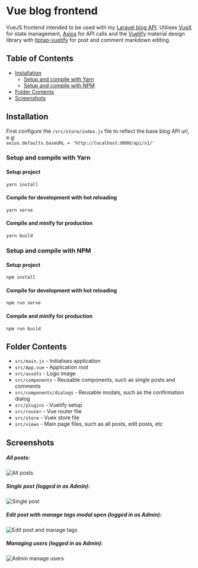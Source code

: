 # Vue blog frontend

VueJS frontend intended to be used with my [Laravel blog API](https://github.com/annahowell/laravel-blog-api). Utilises [VueX](https://github.com/vuejs/vuex) for state management, [Axios](https://github.com/axios/axios) for API calls and the [Vuetify](https://github.com/vuetifyjs/vuetify) material design library with [tiptap-vuetify](https://github.com/iliyaZelenko/tiptap-vuetify) for post and comment markdown editing.



## Table of Contents
  * [Installation](#installation)
    * [Setup and compile with Yarn](#setup-and-compile-with-yarn)
    * [Setup and compile with NPM](#setup-and-compile-with-npm)
  * [Folder Contents](#folder-contents)
  * [Screenshots](#screenshots)


## Installation

First configure the `/src/store/index.js` file to reflect the base blog API url, e.g:  
`axios.defaults.baseURL = 'http://localhost:8000/api/v1/'`


### Setup and compile with Yarn

#### Setup project

```
yarn install
```

#### Compile for development with hot reloading
```
yarn serve
```

#### Compile and minify for production
```
yarn build
```


### Setup and compile with NPM

#### Setup project
```
npm install
```

#### Compile for development with hot reloading
```
npm run serve
```

#### Compile and minify for production
```
npm run build
```



## Folder Contents

- `src/main.js` - Initialises application
- `src/App.vue` - Application root
- `src/assets` -  Logo image
- `src/components` -  Reusable components, such as single posts and comments
- `src/components/dialogs` -  Reusable modals, such as the confirmation dialog
- `src/plugins` - Vuetify setup
- `src/router` - Vue router file
- `src/store` - Vuex store file
- `src/views` - Main page files, such as all posts, edit posts, etc



## Screenshots

##### All posts:
![All posts](https://github.com/annahowell/vue-blog-frontend/blob/master/screenshots/01-all-posts.png)


##### Single post (logged in as Admin):
![Single post](https://github.com/annahowell/vue-blog-frontend/blob/master/screenshots/02-single-post.png)


##### Edit post with manage tags modal open (logged in as Admin):
![Edit post and manage tags](https://github.com/annahowell/vue-blog-frontend/blob/master/screenshots/03-edit-post-manage-tags.png)


##### Managing users (logged in as Admin):
![Admin manage users](https://github.com/annahowell/vue-blog-frontend/blob/master/screenshots/04-manage-users.png)
